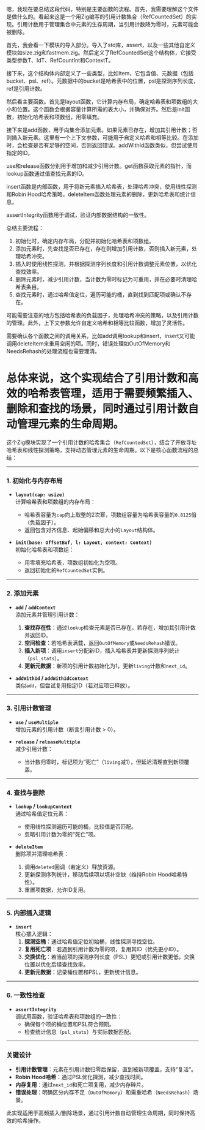 嗯，我现在要总结这段代码，特别是主要函数的流程。首先，我需要理解这个文件是做什么的。看起来这是一个用Zig编写的引用计数集合（RefCountedSet）的实现。引用计数用于管理集合中元素的生存周期，当引用计数降为零时，元素可能会被删除。

首先，我会看一下模块的导入部分。导入了std库，assert，以及一些其他自定义模块如size.zig和fastmem.zig。然后定义了RefCountedSet这个结构体，它接受类型参数T、IdT、RefCountInt和ContextT。

接下来，这个结构体内部定义了一些类型，比如Item，它包含值、元数据（包括bucket、psl、ref）。元数据中的bucket是哈希表中的位置，psl是探测序列长度，ref是引用计数。

然后看主要函数。首先是layout函数，它计算内存布局，确定哈希表和项数组的大小和位置。这个函数会根据容量计算所需的表大小，并确保对齐。然后是init函数，初始化哈希表和项数组，用零填充。

接下来是add函数，用于向集合添加元素。如果元素已存在，增加其引用计数；否则插入新元素。这里有一个上下文参数，可能用于自定义哈希和相等比较。在添加时，会检查是否有足够的空间，否则返回错误。addWithId函数类似，但尝试使用指定的ID。

use和release函数分别用于增加和减少引用计数。get函数获取元素的指针，而lookup函数通过值查找元素的ID。

insert函数是内部函数，用于将新元素插入哈希表，处理哈希冲突，使用线性探测和Robin Hood哈希策略。deleteItem函数处理元素的删除，更新哈希表和统计信息。

assertIntegrity函数用于调试，验证内部数据结构的一致性。

总结主要流程：

1. 初始化时，确定内存布局，分配并初始化哈希表和项数组。
2. 添加元素时，先查找是否已存在，存在则增加引用计数，否则插入新元素，处理哈希冲突。
3. 插入时使用线性探测，并根据探测序列长度和引用计数调整元素位置，以优化查找效率。
4. 删除元素时，减少引用计数，当计数为零时标记为可重用，并在必要时清理哈希表条目。
5. 查找元素时，通过哈希值定位，遍历可能的桶，直到找到匹配项或确认不存在。

可能需要注意的地方包括哈希表的负载因子，处理哈希冲突的策略，以及引用计数的管理。此外，上下文参数允许自定义哈希和相等比较函数，增加了灵活性。

需要确认各个函数之间的调用关系，比如add调用lookup和insert，insert又可能调用deleteItem来重用空闲的项。同时，错误处理如OutOfMemory和NeedsRehash的处理流程也需要理清。

总体来说，这个实现结合了引用计数和高效的哈希表管理，适用于需要频繁插入、删除和查找的场景，同时通过引用计数自动管理元素的生命周期。
================================================
这个Zig模块实现了一个引用计数的哈希集合（`RefCountedSet`），结合了开放寻址哈希表和线性探测策略，支持动态管理元素的生命周期。以下是核心函数流程的总结：

---

### **1. 初始化与内存布局**
- **`layout(cap: usize)`**  
  计算哈希表和项数组的内存布局：  
  - 哈希表容量为`cap`向上取整的2次幂，项数组容量为哈希表容量的`0.8125`倍（负载因子）。  
  - 返回包含对齐信息、起始偏移和总大小的`Layout`结构体。

- **`init(base: OffsetBuf, l: Layout, context: Context)`**  
  初始化哈希表和项数组：  
  - 用零填充哈希表，项数组初始化为空项。  
  - 返回初始化的`RefCountedSet`实例。

---

### **2. 添加元素**
- **`add` / `addContext`**  
  添加元素并管理引用计数：  
  1. **查找存在性**：通过`lookup`检查元素是否已存在。若存在，增加其引用计数并返回ID。  
  2. **空间检查**：若哈希表满载，返回`OutOfMemory`或`NeedsRehash`错误。  
  3. **插入新项**：调用`insert`分配新ID，插入哈希表并更新探测序列统计（`psl_stats`）。  
  4. **更新元数据**：新项的引用计数初始化为1，更新`living`计数和`next_id`。

- **`addWithId` / `addWithIdContext`**  
  类似`add`，但尝试复用指定ID（若对应项已释放）。

---

### **3. 引用计数管理**
- **`use` / `useMultiple`**  
  增加元素的引用计数（断言引用计数 > 0）。

- **`release` / `releaseMultiple`**  
  减少引用计数：  
  - 当计数归零时，标记项为“死亡”（`living`减1），但延迟清理直到新项覆盖。

---

### **4. 查找与删除**
- **`lookup` / `lookupContext`**  
  通过哈希值定位元素：  
  - 使用线性探测遍历可能的桶，比较值是否匹配。  
  - 忽略引用计数为零的“死亡”项。

- **`deleteItem`**  
  删除项并清理哈希表：  
  1. 调用`deleted`回调（若定义）释放资源。  
  2. 更新探测序列统计，移动后续项以填补空缺（维持Robin Hood哈希特性）。  
  3. 重置项数据，允许ID复用。

---

### **5. 内部插入逻辑**
- **`insert`**  
  核心插入逻辑：  
  1. **探测空桶**：通过哈希值定位初始桶，线性探测寻找空位。  
  2. **复用死亡项**：若遇到引用计数为零的项，复用其ID（优先更小ID）。  
  3. **交换优化**：若当前项的探测序列长度（PSL）更短或引用计数更低，交换位置以优化后续查找效率。  
  4. **更新元数据**：记录桶位置和PSL，更新统计信息。

---

### **6. 一致性检查**
- **`assertIntegrity`**  
  调试用函数，验证哈希表和项数组的一致性：  
  - 确保每个项的桶位置和PSL符合预期。  
  - 检查统计信息（`psl_stats`）与实际数据匹配。

---

### **关键设计**
- **引用计数管理**：元素在引用计数归零后保留，直到被新项覆盖，支持“复活”。  
- **Robin Hood哈希**：通过PSL优化探测，减少查找时间。  
- **内存复用**：通过`next_id`和死亡项复用，减少内存碎片。  
- **错误处理**：明确区分内存不足（`OutOfMemory`）和需重哈希（`NeedsRehash`）场景。

此实现适用于高频插入/删除场景，通过引用计数自动管理生命周期，同时保持高效的哈希操作。